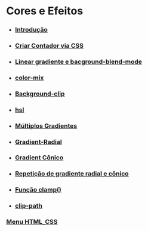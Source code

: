 # Cores e Efeitos

- ### [Introdução](introducao.md)

- ### [Criar Contador via CSS](contador_via_CSS.md)

- ### [Linear gradiente e bacground-blend-mode](gradiente-blem_mode.md)

- ### [color-mix](color-mix.md)

- ### [Background-clip](background-clip.md)

- ### [hsl](hsl.md)

- ### [Múltiplos Gradientes](multiplos-gradientes.md)

- ### [Gradient-Radial](gradient-radial.md)

- ### [Gradient Cônico](#gradient-cônico)

- ### [Repetição de gradiente radial e cônico](repeating-gradiente.md)

- ### [Função clamp()](funcao-clamp.md)

- ### [clip-path](clip-path.md)

### [Menu HTML_CSS](../readme-HTML.md)
